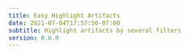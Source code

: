 ```yaml
---
title: Easy Highlight Artifacts
date: 2021-07-04T17:57:50-07:00
subtitle: Highlight artifacts by several filters
version: 0.6.0
---
```

